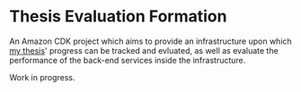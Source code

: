 # Thesis Evaluation Formation

An Amazon CDK project which aims to provide an infrastructure upon which [my thesis](https://github.com/heldersrvio/kmeans-labeling-discretization)' progress can be tracked and evluated, as well as evaluate the performance of the back-end services inside the infrastructure.

Work in progress.
